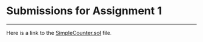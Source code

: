 # Submissions for Assignment 1
---
Here is a link to the [SimpleCounter.sol](../../contracts/assignment-1/SimpleCounter.sol) file.